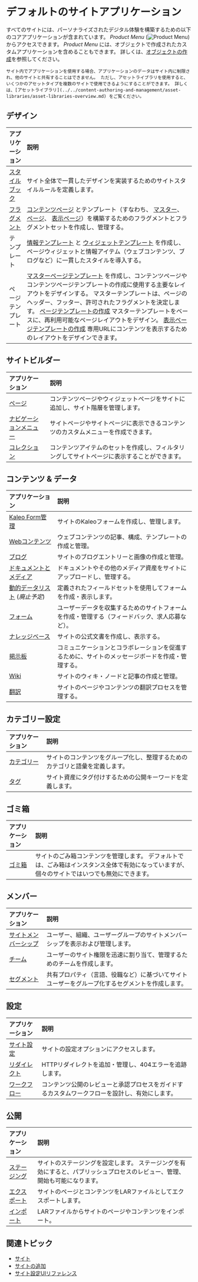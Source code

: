 # デフォルトのサイトアプリケーション

すべてのサイトには、パーソナライズされたデジタル体験を構築するための以下のコアアプリケーションが含まれています。 *Product Menu* (![Product Menu](../../images/icon-product-menu.png)) からアクセスできます。 *Product Menu* には、オブジェクトで作成されたカスタムアプリケーションを含めることもできます。 詳しくは、[オブジェクトの作成](../../building-applications/objects/creating-and-managing-objects/creating-objects.md)を参照してください。

```{tip}
サイト内でアプリケーションを使用する場合、アプリケーションのデータはサイト内に制限され、他のサイトと共有することはできません。 ただし、アセットライブラリを使用すると、いくつかのアセットタイプを複数のサイトで使用できるようにすることができます。 詳しくは、[アセットライブラリ](../../content-authoring-and-management/asset-libraries/asset-libraries-overview.md) をご覧ください。
```

## デザイン

| アプリケーション                                                                                       | 説明                                                                                                                                                                                                                                                                                                                                                                                                                    |
|:---------------------------------------------------------------------------------------------- |:--------------------------------------------------------------------------------------------------------------------------------------------------------------------------------------------------------------------------------------------------------------------------------------------------------------------------------------------------------------------------------------------------------------------- |
| [スタイルブック](../site-appearance/style-books/using-a-style-book-to-standardize-site-appearance.md) | サイト全体で一貫したデザインを実装するためのサイトスタイルルールを定義します。                                                                                                                                                                                                                                                                                                                                                                               |
| [フラグメント](../creating-pages/page-fragments-and-widgets/using-fragments.md)                      | [コンテンツページ](../creating-pages/using-content-pages.md) とテンプレート（すなわち、 [マスター](../creating-pages/defining-headers-and-footers/master-page-templates.md)、 [ページ](../creating-pages/adding-pages/creating-a-page-template.md)、 [表示ページ](../displaying-content/using-display-page-templates.md)）を構築するためのフラグメントとフラグメントセットを作成し、管理する。                                                                                              |
| テンプレート                                                                                         | [情報テンプレート](../displaying-content/using-information-templates.md) と [ウィジェットテンプレート](../creating-pages/page-fragments-and-widgets/using-widgets/styling-widgets/creating-a-widget-template.md) を作成し、ページウィジェットと情報アイテム（ウェブコンテンツ、ブログなど）に一貫したスタイルを導入する。                                                                                                                                                                      |
| ページテンプレート                                                                                      | [マスターページテンプレート](../creating-pages/defining-headers-and-footers/master-page-templates.md) を作成し、コンテンツページやコンテンツページテンプレートの作成に使用する主要なレイアウトをデザインする。 マスターテンプレートは、ページのヘッダー、フッター、許可されたフラグメントを決定します。 [ページテンプレートの作成](../creating-pages/adding-pages/creating-a-page-template.md) マスターテンプレートをベースに、再利用可能なページレイアウトをデザイン。 [表示ページテンプレートの作成](../displaying-content/using-display-page-templates.md) 専用URLにコンテンツを表示するためのレイアウトをデザインできます。 |

## サイトビルダー

| アプリケーション                                                                                                                    | 説明                                             |
|:--------------------------------------------------------------------------------------------------------------------------- |:---------------------------------------------- |
| [ページ](../creating-pages.md)                                                                                                 | コンテンツページやウィジェットページをサイトに追加し、サイト階層を管理します。        |
| [ナビゲーションメニュー](../site-navigation/using-the-navigation-menus-application.md)                                                 | サイトページやサイトページに表示できるコンテンツのカスタムメニューを作成できます。      |
| [コレクション](../../content-authoring-and-management/collections-and-collection-pages/about-collections-and-collection-pages.md) | コンテンツアイテムのセットを作成し、フィルタリングしてサイトページに表示することができます。 |

## コンテンツ & データ

| アプリケーション                                                                      | 説明                                               |
|:----------------------------------------------------------------------------- |:------------------------------------------------ |
| [Kaleo Form管理](../../process-automation/forms/kaleo-forms.md)                 | サイトのKaleoフォームを作成し、管理します。                         |
| [Webコンテンツ](../../content-authoring-and-management/web-content.md)             | ウェブコンテンツの記事、構成、テンプレートの作成と管理。                     |
| [ブログ](../../content-authoring-and-management/blogs.md)                        | サイトのブログエントリーと画像の作成と管理。                           |
| [ドキュメントとメディア](../../content-authoring-and-management/documents-and-media.md)  | ドキュメントやその他のメディア資産をサイトにアップロードし、管理する。              |
| [動的データリスト](../../process-automation/forms/dynamic-data-lists.md) (*廃止予定*)     | 定義されたフィールドセットを使用してフォームを作成・表示します。                 |
| [フォーム](../../process-automation/forms.md)                                     | ユーザーデータを収集するためのサイトフォームを作成・管理する（フィードバック、求人応募など）。  |
| [ナレッジベース](../../collaboration-and-social/knowledge-base.md)                   | サイトの公式文書を作成し、表示する。                               |
| [掲示板](../../collaboration-and-social/message-boards.md)                       | コミュニケーションとコラボレーションを促進するために、サイトのメッセージボードを作成・管理する。 |
| [Wiki](../../collaboration-and-social/wiki.md)                                | サイトのウィキ・ノードと記事の作成と管理。                            |
| [翻訳](../../content-authoring-and-management/translating-pages-and-content.md) | サイトのページやコンテンツの翻訳プロセスを管理する。                       |

## カテゴリー設定

| アプリケーション                                                               | 説明                                     |
|:---------------------------------------------------------------------- |:-------------------------------------- |
| [カテゴリー](../../content-authoring-and-management/tags-and-categories.md) | サイトのコンテンツをグループ化し、整理するためのカテゴリと語彙を定義します。 |
| [タグ](../../content-authoring-and-management/tags-and-categories.md)    | サイト資産にタグ付けするための公開キーワードを定義します。          |

## ゴミ箱

| アプリケーション                                                     | 説明                                                                       |
|:------------------------------------------------------------ |:------------------------------------------------------------------------ |
| [ゴミ箱](../../content-authoring-and-management/recycle-bin.md) | サイトのごみ箱コンテンツを管理します。 デフォルトでは、ごみ箱はインスタンス全体で有効になっていますが、個々のサイトではいつでも無効にできます。 |

## メンバー

| アプリケーション                                                                                        | 説明                                               |
|:----------------------------------------------------------------------------------------------- |:------------------------------------------------ |
| [サイトメンバーシップ](./site-membership.md)                                                              | ユーザー、組織、ユーザーグループのサイトメンバーシップを表示および管理します。          |
| [チーム](./site-membership/creating-teams-for-sites.md)                                            | ユーザーのサイト権限を迅速に割り当て、管理するためのチームを作成します。             |
| [セグメント](./../personalizing-site-experience/segmentation/creating-and-managing-user-segments.md) | 共有プロパティ（言語、役職など）に基づいてサイトユーザーをグループ化するセグメントを作成します。 |

## 設定

| アプリケーション                                                                               | 説明                                              |
|:-------------------------------------------------------------------------------------- |:----------------------------------------------- |
| [サイト設定](../site-settings/site-settings-ui-reference.md)                                | サイトの設定オプションにアクセスします。                            |
| [リダイレクト](../site-settings/managing-site-urls/setting-up-redirects-and-404-tracking.md) | HTTPリダイレクトを追加・管理し、404エラーを追跡します。                 |
| [ワークフロー](../../process-automation/workflow.md)                                         | コンテンツ公開のレビューと承認プロセスをガイドするカスタムワークフローを設計し、有効にします。 |

## 公開

| アプリケーション                                                  | 説明                                                             |
|:--------------------------------------------------------- |:-------------------------------------------------------------- |
| [ステージング](../publishing-tools/staging.md)                  | サイトのステージングを設定します。 ステージングを有効にすると、パブリッシュプロセスのレビュー、管理、開始も可能になります。 |
| [エクスポート](./exporting-importing-site-pages-and-content.md) | サイトのページとコンテンツをLARファイルとしてエクスポートします。                             |
| [インポート](./exporting-importing-site-pages-and-content.md)  | LARファイルからサイトのページやコンテンツをインポート。                                  |

## 関連トピック

* [サイト](../sites.md)
* [サイトの追加](./adding-a-site.md)
* [サイト設定UIリファレンス](../site-settings/site-settings-ui-reference.md)
